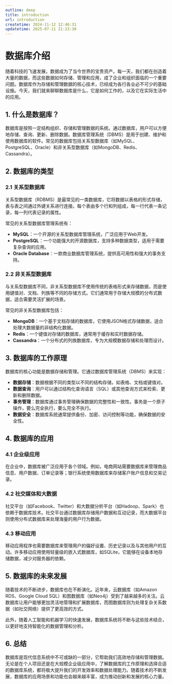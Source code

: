 ```yaml
---
outline: deep
title: introduction
url: introduction
createtime: 2024-11-12 12:46:31
updatetime: 2025-07-11 21:23:30
---
```


# 数据库介绍

随着科技的飞速发展，数据成为了当今世界的宝贵资产。每一天，我们都在创造着大量的数据，而这些数据如何存储、管理和应用，成了企业和组织面临的一个重要问题。数据库作为存储和管理数据的核心技术，已经成为各行各业必不可少的基础设施。今天，我们就来聊聊数据库是什么，它是如何工作的，以及它在实际生活中的应用。

## 1. 什么是数据库？

数据库是按照一定结构组织、存储和管理数据的系统。通过数据库，用户可以方便地存储、查询、更新、删除数据。数据库管理系统（DBMS）是用于创建、维护和使用数据库的软件。常见的数据库包括关系型数据库（如MySQL、PostgreSQL、Oracle）和非关系型数据库（如MongoDB、Redis、Cassandra）。

## 2. 数据库的类型

### 2.1 关系型数据库

关系型数据库（RDBMS）是最常见的一类数据库，它将数据以表格的形式存储，表与表之间通过外键关系进行连接。每个表由多个行和列组成，每一行代表一条记录，每一列代表记录的属性。

常见的关系型数据库管理系统有：

- **MySQL**：一个开源的关系型数据库管理系统，广泛应用于Web开发。
- **PostgreSQL**：一个功能强大的开源数据库，支持多种数据类型，适用于需要复杂查询的应用。
- **Oracle Database**：一款商业数据库管理系统，提供高可用性和强大的事务支持。

### 2.2 非关系型数据库

与关系型数据库不同，非关系型数据库不使用传统的表格形式来存储数据，而是使用键值对、文档、列族等不同的存储方式。它们通常用于存储大规模的分布式数据，适合需要灵活扩展的场景。

常见的非关系型数据库包括：

- **MongoDB**：一个基于文档存储的数据库，它使用JSON格式存储数据，适合处理大数据量的非结构化数据。
- **Redis**：一个键值对存储的数据库，通常用于缓存和实时数据存储。
- **Cassandra**：一个分布式的列族数据库，专为大规模数据存储和处理而设计。

## 3. 数据库的工作原理

数据库的核心功能是数据存储和管理。它通过数据库管理系统（DBMS）来实现：

- **数据存储**：数据根据不同的类型以不同的结构存储，如表格、文档或键值对。
- **数据查询**：用户可以通过结构化查询语言（SQL）或其他查询方式来检索、更新和删除数据。
- **事务管理**：数据库通过事务管理确保数据的完整性和一致性。事务是一个原子操作，要么完全执行，要么完全不执行。
- **数据安全**：数据库系统通常提供备份、加密、访问控制等功能，确保数据的安全性。

## 4. 数据库的应用

### 4.1 企业级应用

在企业中，数据库被广泛应用于各个领域。例如，电商网站需要数据库来管理商品信息、用户数据、订单记录等；银行系统使用数据库来存储客户账户信息和交易记录。

### 4.2 社交媒体和大数据

社交平台（如Facebook、Twitter）和大数据分析平台（如Hadoop、Spark）也依赖于数据库技术。社交平台通过数据库存储用户数据和互动记录，而大数据平台则使用分布式数据库来处理海量的用户行为数据。

### 4.3 移动应用

移动应用程序也需要数据库来管理用户的偏好设置、历史记录以及与其他用户的互动。许多移动应用使用轻量级的嵌入式数据库，如SQLite，它能够在设备本地存储数据，减少对服务器的依赖。

## 5. 数据库的未来发展

随着技术的不断进步，数据库也在不断演化。近年来，云数据库（如Amazon RDS、Google Cloud SQL）和图数据库（如Neo4j）受到了越来越多的关注。云数据库让用户能够更加灵活地管理和扩展数据库，而图数据库则为处理复杂关系数据（如社交网络）提供了更高效的方式。

此外，随着人工智能和机器学习的快速发展，数据库系统将不断与这些技术结合，以更好地支持智能化的数据管理和分析。

## 6. 总结

数据库是现代信息系统中不可或缺的一部分，它帮助我们高效地存储和管理数据。无论是在个人项目还是在大规模企业级应用中，了解数据库的工作原理和选择合适的数据库系统，都将极大提升我们的开发效率和数据处理能力。随着技术的不断发展，数据库的应用场景和功能也会越来越丰富，成为推动创新和发展的核心力量。